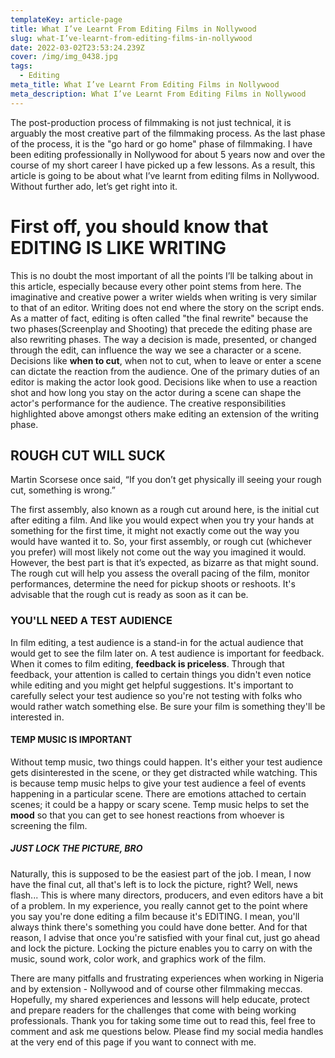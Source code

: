 ```yaml
---
templateKey: article-page
title: What I’ve Learnt From Editing Films in Nollywood
slug: what-I’ve-learnt-from-editing-films-in-nollywood
date: 2022-03-02T23:53:24.239Z
cover: /img/img_0438.jpg
tags:
  - Editing
meta_title: What I’ve Learnt From Editing Films in Nollywood
meta_description: What I’ve Learnt From Editing Films in Nollywood
---
```

The post-production process of filmmaking is not just technical, it is arguably the most creative part of the filmmaking process. As the last phase of the process, it is the "go hard or go home" phase of filmmaking. I have been editing professionally in Nollywood for about 5 years now and over the course of my short career I have picked up a few lessons. As a result, this article is going to be about what I’ve learnt from editing films in Nollywood. Without further ado, let’s get right into it. 

# First off, you should know that EDITING IS LIKE WRITING


This is no doubt the most important of all the points I’ll be talking about in this article, especially because every other point stems from here. The imaginative and creative power a writer wields when writing is very similar to that of an editor.
Writing does not end where the story on the script ends.  As a matter of fact, editing is often called "the final rewrite" because the two phases(Screenplay and Shooting) that precede the editing phase are also rewriting phases. The way a decision is made, presented, or changed through the edit, can influence the way we see a character or a scene. Decisions like **when to cut**, when not to cut, when to leave or enter a scene can dictate the reaction from the audience. One of the primary duties of an editor is making the actor look good. Decisions like when to use a reaction shot and how long you stay on the actor during a scene can shape the actor's performance for the audience.
The creative responsibilities highlighted above amongst others make editing an extension of the writing phase.



## ROUGH CUT WILL SUCK


Martin Scorsese once said, “If you don’t get physically ill seeing your rough cut, something is wrong.” 

The first assembly, also known as a rough cut around here, is the initial cut after editing a film. And like you would expect when you try your hands at something for the first time, it might not exactly come out the way you would have wanted it to. So, your first assembly, or rough cut (whichever you prefer) will most likely not come out the way you imagined it would. However, the best part is that it’s expected, as bizarre as that might sound. 
The rough cut will help you assess the overall pacing of the film, monitor performances, determine the need for pickup shoots or reshoots. It's advisable that the rough cut is ready as soon as it can be.



### YOU'LL NEED A TEST AUDIENCE


In film editing, a test audience is a stand-in for the actual audience that would get to see the film later on. A test audience is important for feedback. When it comes to film editing, **feedback is priceless**. Through that feedback, your attention is called to certain things you didn't even notice while editing and you might get helpful suggestions. It's important to carefully select your test audience so you're not testing with folks who would rather watch something else. Be sure your film is something they'll be interested in.



#### TEMP MUSIC IS IMPORTANT


Without temp music, two things could happen. It's either your test audience gets disinterested in the scene, or they get distracted while watching. This is because temp music helps to give your test audience a feel of events happening in a particular scene. 
There are emotions attached to certain scenes; it could be a happy or scary scene. Temp music helps to set the **mood** so that you can get to see honest reactions from whoever is screening the film. 



##### JUST LOCK THE PICTURE, BRO


Naturally, this is supposed to be the easiest part of the job. I mean, I now have the final cut, all that's left is to lock the picture, right? Well, news flash... This is where many directors, producers, and even editors have a bit of a problem. In my experience, you really cannot get to the point where you say you're done editing a film because it's EDITING. I mean, you'll always think there's something you could have done better.
And for that reason, I advise that once you're satisfied with your final cut, just go ahead and lock the picture. Locking the picture enables you to carry on with the music, sound work, color work, and graphics work of the film. 



There are many pitfalls and frustrating experiences when working in Nigeria and by extension - Nollywood and of course other filmmaking meccas. Hopefully, my shared experiences and lessons will help educate, protect and prepare readers for the challenges that come with being working professionals. Thank you for taking some time out to read this, feel free to comment and ask me questions below. Please find my social media handles at the very end of this page if you want to connect with me.